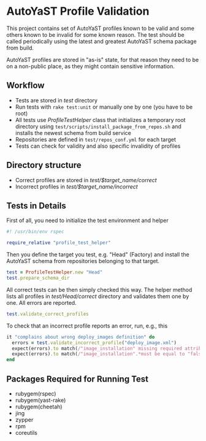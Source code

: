 AutoYaST Profile Validation
===========================

This project contains set of AutoYaST profiles known to be valid and some
others known to be invalid for some known reason. The test should be called
periodically using the latest and greatest AutoYaST schema package from build.

AutoYaST profiles are stored in "as-is" state, for that reason they need to be
on a non-public place, as they might contain sensitive information.

## Workflow

- Tests are stored in *test* directory
- Run tests with `rake test:unit` or manually one by one (you have to be root)
- All tests use *ProfileTestHelper* class that initializes a temporary root
  directory using `test/scripts/install_package_from_repos.sh` and installs
  the newest schema from build service
- Repositories are defined in `test/repos_conf.yml` for each target
- Tests can check for validity and also specific invalidity of profiles

## Directory structure

- Correct profiles are stored in *test/$target_name/correct*
- Incorrect profiles in *test/$target_name/incorrect*

## Tests in Details

First of all, you need to initialize the test environment and helper

```ruby
#! /usr/bin/env rspec

require_relative "profile_test_helper"
```

Then you define the target you test, e.g. "Head" (Factory) and install
the AutoYaST schema from repositories belonging to that target.

```ruby
test = ProfileTestHelper.new "Head"
test.prepare_schema_dir
```

All correct tests can be then simply checked this way. The helper method
lists all profiles in *test/Head/correct* directory and validates them one
by one. All errors are reported.

```ruby
test.validate_correct_profiles
```

To check that an incorrect profile reports an error, run, e.g., this

```ruby
it "complains about wrong deploy_images definition" do
  errors = test.validate_incorrect_profile("deploy_image.xml")
  expect(errors).to match(/"image_installation" missing required attribute "config:type"/)
  expect(errors).to match(/"image_installation".*must be equal to "false" or "true"/)
end
```

## Packages Required for Running Test

- rubygem(rspec)
- rubygem(yast-rake)
- rubygem(cheetah)
- jing
- zypper
- rpm
- coreutils

